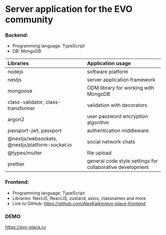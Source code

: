 <h1>Server application for the EVO community</h1>

<h3>Backend:</h3>
<ul>
    <li>Programming language: TypeScript</li>
    <li>DB: MongoDB</li>
</ul>

| Libraries | Application usage |
| :------------- |:-------------|
| nodejs | software platform |
| nestjs | server application framework |
| mongoose | ODM library for working with MongoDB |
| class-validator, class-transformer | validation with decorators |
| argon2 | user password encryption algorithm |
| passport-jwt, passport | authentication middleware |
| @nestjs/websockets, @nestjs/platform-socket.io | social network chats |
| @types/multer | file upload |
| prettier | general code style settings for collaborative development |

<h3>Frontend:</h3>
<ul>
    <li>Programming language: TypeScript</li>
    <li>Libraries: NextJS, ReactJS, zustand, axios, classnames and more</li>
    <li>Link to GitHub: <a href="https://github.com/AlexKaikin/evo-place-frontend" target="_blank">https://github.com/AlexKaikin/evo-place-frontend</a></li>
</ul>

<h3>DEMO</h3>
<a href="https://evo-place.ru" target="_blank">https://evo-place.ru</a>